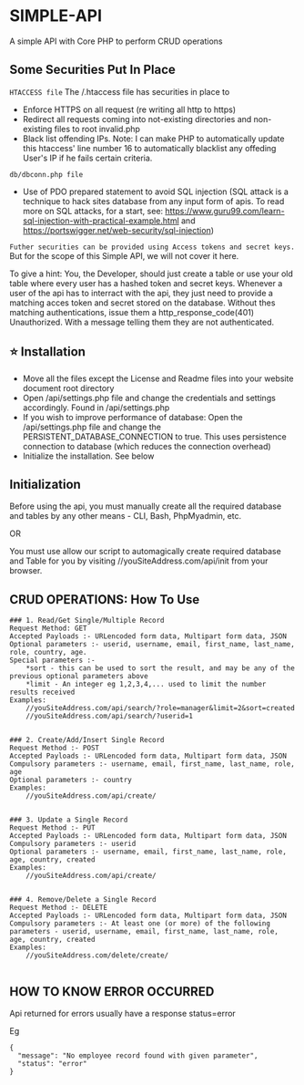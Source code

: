 # SIMPLE-API

A simple API with Core PHP to perform CRUD operations
## Some Securities Put In Place

`HTACCESS file`
The /.htaccess file has securities in place to
* Enforce HTTPS on all request (re writing all http to https)
* Redirect all requests coming into not-existing directories and non-existing files to root invalid.php
* Black list offending IPs. 
Note: I can make PHP to automatically update this htaccess' line number 16 to automatically blacklist any offeding User's IP if he fails certain criteria.

`db/dbconn.php file`
* Use of PDO prepared statement to avoid SQL injection (SQL attack is a technique to hack sites database from any input form of apis. To read more on SQL attacks, for a start, see: https://www.guru99.com/learn-sql-injection-with-practical-example.html   and    https://portswigger.net/web-security/sql-injection)

`Futher securities can be provided using Access tokens and secret keys.` But for the scope of this Simple API, we will not cover it here. 

To give a hint: You, the Developer, should just create a table or use your old table where every user has a hashed token and secret keys. Whenever a user of the api has to interract with the api, they just need to provide a matching acces token and secret stored on the database. Without thes matching authentications, issue them a http_response_code(401) Unauthorized. With a message telling them they are not authenticated.

## ⭐ Installation

- Move all the files except the License and Readme files into your website document root directory
- Open /api/settings.php file and change the credentials and settings accordingly. Found in /api/settings.php
- If you wish to improve performance of database: Open the /api/settings.php file and change the PERSISTENT_DATABASE_CONNECTION to true. This uses persistence connection to database (which reduces the connection overhead)
- Initialize the installation. See below

## Initialization

Before using the api, you must manually create all the required database and tables by any other means - CLI, Bash, PhpMyadmin, etc.

OR

You must use allow our script to automagically create required database and Table for you by visiting  //youSiteAddress.com/api/init  from your browser.


## CRUD OPERATIONS: How To Use

```
### 1. Read/Get Single/Multiple Record
Request Method: GET
Accepted Payloads :- URLencoded form data, Multipart form data, JSON
Optional parameters :- userid, username, email, first_name, last_name, role, country, age.
Special parameters :-
	*sort - this can be used to sort the result, and may be any of the previous optional parameters above
	*limit - An integer eg 1,2,3,4,... used to limit the number results received
Examples:
	//youSiteAddress.com/api/search/?role=manager&limit=2&sort=created
	//youSiteAddress.com/api/search/?userid=1


### 2. Create/Add/Insert Single Record
Request Method :- POST
Accepted Payloads :- URLencoded form data, Multipart form data, JSON
Compulsory parameters :- username, email, first_name, last_name, role, age
Optional parameters :- country
Examples:
	//youSiteAddress.com/api/create/


### 3. Update a Single Record
Request Method :- PUT
Accepted Payloads :- URLencoded form data, Multipart form data, JSON
Compulsory parameters :- userid
Optional parameters :- username, email, first_name, last_name, role, age, country, created
Examples:
	//youSiteAddress.com/api/create/


### 4. Remove/Delete a Single Record
Request Method :- DELETE
Accepted Payloads :- URLencoded form data, Multipart form data, JSON
Compulsory parameters :- At least one (or more) of the following parameters - userid, username, email, first_name, last_name, role, age, country, created
Examples:
	//youSiteAddress.com/delete/create/


```

## HOW TO KNOW ERROR OCCURRED

Api returned for errors usually have a response status=error

Eg
```
{
  "message": "No employee record found with given parameter",
  "status": "error"
}
```

